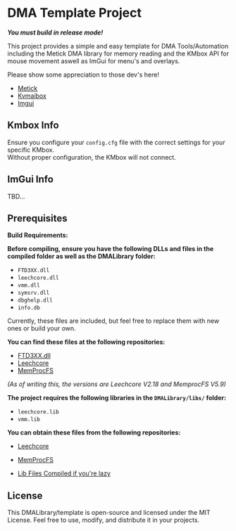 # DMA Template Project
***You must build in release mode!***

This project provides a simple and easy template for DMA Tools/Automation\
including the Metick DMA library for memory reading and the KMbox API for mouse movement aswell as ImGui for menu's and overlays.

Please show some appreciation to those dev's here!

- [Metick](https://github.com/Metick)
- [Kvmaibox](https://github.com/kvmaibox)
- [Imgui](https://github.com/kvmaibox)

## Kmbox Info

Ensure you configure your `config.cfg` file with the correct settings for your specific KMbox.\
Without proper configuration, the KMbox will not connect.
  
## ImGui Info
  TBD...

## Prerequisites

**Build Requirements:**

**Before compiling, ensure you have the following DLLs and files in the compiled folder as well as the DMALibrary folder:**

- `FTD3XX.dll`
- `leechcore.dll`
- `vmm.dll`
- `symsrv.dll`
- `dbghelp.dll`
- `info.db`

Currently, these files are included, but feel free to replace them with new ones or build your own.

**You can find these files at the following repositories:**

- [FTD3XX.dll](https://ftdichip.com/drivers/d3xx-drivers/)
- [Leechcore](https://github.com/ufrisk/LeechCore/releases)
- [MemProcFS](https://github.com/ufrisk/MemProcFS/releases)

*(As of writing this, the versions are Leechcore V2.18 and MemprocFS V5.9)*

**The project requires the following libraries in the `DMALibrary/libs/` folder:**

- `leechcore.lib`
- `vmm.lib`

**You can obtain these files from the following repositories:**

- [Leechcore](https://github.com/ufrisk/LeechCore)
- [MemProcFS](https://github.com/ufrisk/MemProcFS/)

- [Lib Files Compiled if you're lazy](https://github.com/ufrisk/MemProcFS/tree/master/includes/lib32)

## License

This DMALibrary/template is open-source and licensed under the MIT License. Feel free to use, modify, and distribute it in your projects.
